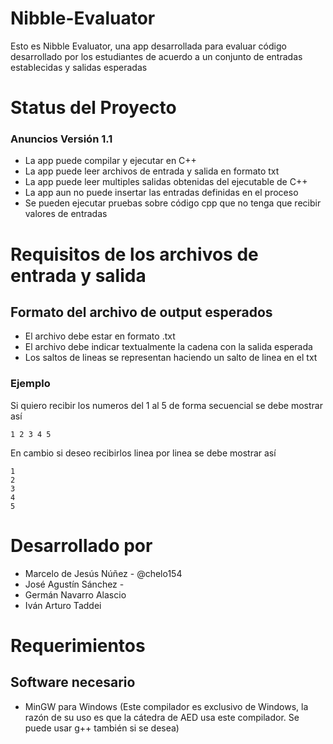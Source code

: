# Nibble-Evaluator
Esto es Nibble Evaluator, una app desarrollada para evaluar código desarrollado por los estudiantes de acuerdo a un conjunto de entradas establecidas y salidas esperadas

# Status del Proyecto

### Anuncios Versión 1.1

- La app puede compilar y ejecutar en C++
- La app puede leer archivos de entrada y salida en formato txt
- La app puede leer multiples salidas obtenidas del ejecutable de C++
- La app aun no puede insertar las entradas definidas en el proceso
- Se pueden ejecutar pruebas sobre código cpp que no tenga que recibir valores de entradas

# Requisitos de los archivos de entrada y salida

## Formato del archivo de output esperados
- El archivo debe estar en formato .txt
- El archivo debe indicar textualmente la cadena con la salida esperada
- Los saltos de lineas se representan haciendo un salto de linea en el txt

### Ejemplo
Si quiero recibir los numeros del 1 al 5 de forma secuencial se debe mostrar así

```
1 2 3 4 5
```

En cambio si deseo recibirlos linea por linea se debe mostrar así

```
1
2
3
4
5
```


# Desarrollado por
- Marcelo de Jesús Núñez - @chelo154
- José Agustín Sánchez -
- Germán Navarro Alascio
- Iván Arturo Taddei

# Requerimientos

## Software necesario

- MinGW para Windows (Este compilador es exclusivo de Windows, la razón de su uso es que la cátedra de AED usa este compilador. Se puede usar g++ también si se desea)
